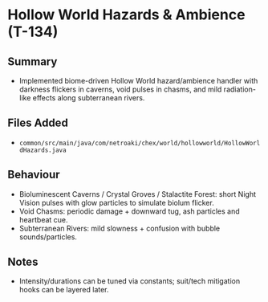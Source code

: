 # Hollow World Hazards & Ambience (T-134)

## Summary

- Implemented biome-driven Hollow World hazard/ambience handler with darkness flickers in caverns, void pulses in chasms, and mild radiation-like effects along subterranean rivers.

## Files Added

- `common/src/main/java/com/netroaki/chex/world/hollowworld/HollowWorldHazards.java`

## Behaviour

- Bioluminescent Caverns / Crystal Groves / Stalactite Forest: short Night Vision pulses with glow particles to simulate biolum flicker.
- Void Chasms: periodic damage + downward tug, ash particles and heartbeat cue.
- Subterranean Rivers: mild slowness + confusion with bubble sounds/particles.

## Notes

- Intensity/durations can be tuned via constants; suit/tech mitigation hooks can be layered later.
